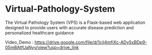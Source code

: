 # Virtual-Pathology-System
The Virtual Pathology System (VPS) is a Flask-based web application designed to provide users with accurate disease prediction and personalized healthcare guidance

Video_Demo : https://drive.google.com/file/d/1cjI4mfiXc-ADy5xBDp9-05mBAtfUaNyy/view?usp=drive_link
